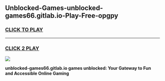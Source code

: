 
## Unblocked-Games-unblocked-games66.gitlab.io-Play-Free-opgpy
<h3>
<a href="https://premium76.site?title=unblocked-games66.gitlab.io&ref=23A">CLICK TO PLAY</a></h3>
<hr>

<h3>
<a href="https://premium76.site?title=unblocked-games66.gitlab.io&ref=23A">CLICK 2 PLAY</a>
  
</h3>

<a href="https://premium76.site?title=unblocked-games66.gitlab.io&ref=23A"><img src="https://clearcache.store/games.png"></a>


**unblocked-games66.gitlab.io games unblocked: Your Gateway to Fun and Accessible Online Gaming**
